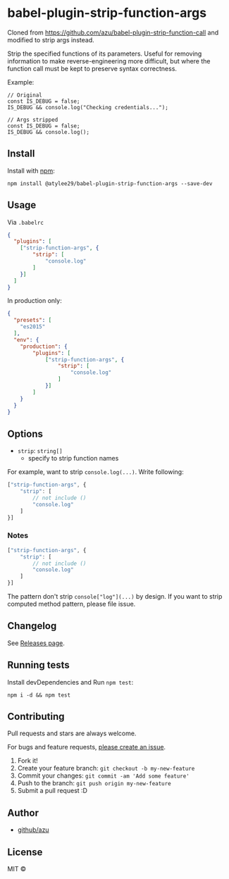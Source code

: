 # babel-plugin-strip-function-args

Cloned from https://github.com/azu/babel-plugin-strip-function-call and modified to strip args instead.

Strip the specified functions of its parameters.
Useful for removing information to make reverse-engineering more difficult, but 
where the function call must be kept to preserve syntax correctness.

Example: 
```
// Original
const IS_DEBUG = false;
IS_DEBUG && console.log("Checking credentials..."); 

// Args stripped
const IS_DEBUG = false;
IS_DEBUG && console.log();
```

## Install

Install with [npm](https://www.npmjs.com/):

    npm install @atylee29/babel-plugin-strip-function-args --save-dev

## Usage


Via `.babelrc`

```json
{
  "plugins": [
    ["strip-function-args", {
        "strip": [
            "console.log"
        ]
    }]
  ]
}
```

In production only:

```json
{
  "presets": [
    "es2015"
  ],
  "env": {
    "production": {
        "plugins": [
            ["strip-function-args", {
                "strip": [
                    "console.log"
                ]
            }]
        ]
    }
  }
}
```

## Options

- `strip`: `string[]`
    - specify to strip function names

For example, want to strip `console.log(...)`.
Write following:

```js
["strip-function-args", {
    "strip": [
        // not include ()
        "console.log"
    ]
}]
```

### Notes

```js
["strip-function-args", {
    "strip": [
        // not include ()
        "console.log"
    ]
}]
```

The pattern don't strip `console["log"](...)` by design.
If you want to strip computed method pattern, please file issue.


## Changelog

See [Releases page](https://github.com/atylee29/babel-plugin-strip-function-args/releases).

## Running tests

Install devDependencies and Run `npm test`:

    npm i -d && npm test

## Contributing

Pull requests and stars are always welcome.

For bugs and feature requests, [please create an issue](https://github.com/atylee29/babel-plugin-strip-function-args/issues).

1. Fork it!
2. Create your feature branch: `git checkout -b my-new-feature`
3. Commit your changes: `git commit -am 'Add some feature'`
4. Push to the branch: `git push origin my-new-feature`
5. Submit a pull request :D

## Author
- [github/azu](https://github.com/atylee29)

## License
MIT ©
